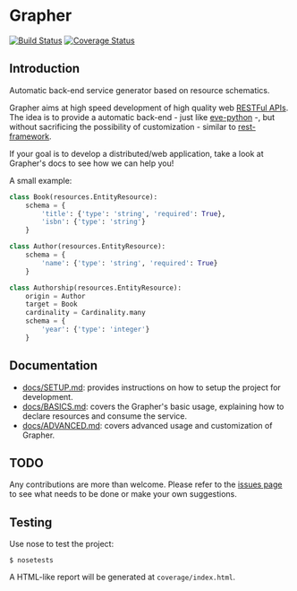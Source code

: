 # Grapher

[![Build Status](https://travis-ci.org/lucasdavid/grapher.svg?branch=master)](https://travis-ci.org/lucasdavid/grapher)
[![Coverage Status](https://coveralls.io/repos/lucasdavid/grapher/badge.svg?branch=master&service=github)](https://coveralls.io/github/lucasdavid/grapher?branch=master)

## Introduction
Automatic back-end service generator based on resource schematics.

Grapher aims at high speed development of high quality web
[RESTFul APIs](https://en.wikipedia.org/wiki/Representational_state_transfer). The idea is to provide a automatic
back-end - just like [eve-python](http://python-eve.org/) -, but without sacrificing the possibility of customization -
similar to [rest-framework](http://www.django-rest-framework.org/).

If your goal is to develop a distributed/web application, take a look at Grapher's docs to see how we can help you!
 

A small example:

```py
class Book(resources.EntityResource):
    schema = {
        'title': {'type': 'string', 'required': True},
        'isbn': {'type': 'string'}
    }

class Author(resources.EntityResource):
    schema = {
        'name': {'type': 'string', 'required': True}
    }

class Authorship(resources.EntityResource):
    origin = Author
    target = Book
    cardinality = Cardinality.many
    schema = {
        'year': {'type': 'integer'}
    }

```


## Documentation

 * [docs/SETUP.md](https://github.com/lucasdavid/grapher/blob/master/docs/SETUP.md): provides instructions 
 on how to setup the project for development.
 * [docs/BASICS.md](https://github.com/lucasdavid/grapher/blob/master/docs/BASICS.md): covers the Grapher's basic
 usage, explaining how to declare resources and consume the service.
 * [docs/ADVANCED.md](https://github.com/lucasdavid/grapher/blob/master/docs/ADVANCED.md): covers advanced usage and
  customization of Grapher.
  
## TODO

Any contributions are more than welcome. Please refer to the [issues page](https://github.com/lucasdavid/grapher/issues)
to see what needs to be done or make your own suggestions.

## Testing

Use nose to test the project:
```shell
$ nosetests
```

A HTML-like report will be generated at `coverage/index.html`.
